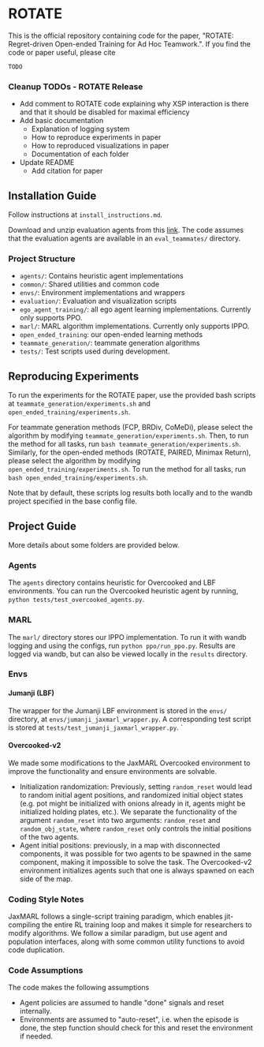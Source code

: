# ROTATE

This is the official repository containing code for the paper, "ROTATE: Regret-driven Open-ended Training for Ad Hoc Teamwork.".
If you find the code or paper useful, please cite
```
TODO
```
### Cleanup TODOs - ROTATE Release
- Add comment to ROTATE code explaining why XSP interaction is there and that it should be disabled
 for maximal efficiency
- Add basic documentation
    - Explanation of logging system 
    - How to reproduce experiments in paper
    - How to reproduced visualizations in paper
    - Documentation of each folder
- Update README
    - Add citation for paper

## Installation Guide

Follow instructions at `install_instructions.md`.

Download and unzip evaluation agents from this [link](https://drive.google.com/file/d/1KjBV2GekKdRBiK6QSGe2vYx2ThXlG7X7/view?usp=sharing). The code assumes that the evaluation agents are available in an `eval_teammates/` directory.

### Project Structure
- `agents/`: Contains heuristic agent implementations
- `common/`: Shared utilities and common code
- `envs/`: Environment implementations and wrappers
- `evaluation/`: Evaluation and visualization scripts
- `ego_agent_training/`: all ego agent learning implementations. Currently only supports PPO.
- `marl/`: MARL algorithm implementations. Currently only supports IPPO.
- `open_ended_training`: our open-ended learning methods
- `teammate_generation/`: teammate generation algorithms
- `tests/`: Test scripts used during development.

## Reproducing Experiments

To run the experiments for the ROTATE paper, use the provided bash scripts at `teammate_generation/experiments.sh` and `open_ended_training/experiments.sh`. 


For teammate generation methods (FCP, BRDiv, CoMeDi), please select the algorithm by modifying `teammate_generation/experiments.sh`. Then, to run the method for all tasks, run `bash teammate_generation/experiments.sh`.
Similarly, for the open-ended methods (ROTATE, PAIRED, Minimax Return), please select the algorithm by modifying `open_ended_training/experiments.sh`. To run the method for all tasks, run `bash open_ended_training/experiments.sh`.

Note that by default, these scripts log results both locally and to the wandb project specified in the base config file. 
## Project Guide

More details about some folders are provided below. 

### Agents

The `agents` directory contains heuristic for Overcooked and LBF environments. 
You can run the Overcooked heuristic agent by running, `python tests/test_overcooked_agents.py`.

### MARL
The `marl/` directory stores our IPPO implementation. 
To run it with wandb logging and using the configs, run `python ppo/run_ppo.py`. 
Results are logged via wandb, but can also be viewed locally in the `results` directory.

### Envs
#### Jumanji (LBF)
The wrapper for the Jumanji LBF environment is stored in the `envs/` directory, at `envs/jumanji_jaxmarl_wrapper.py`. A corresponding test script is stored at `tests/test_jumanji_jaxmarl_wrapper.py`.
`
#### Overcooked-v2
We made some modifications to the JaxMARL Overcooked environment to improve the functionality and ensure environments are solvable.

- Initialization randomization: Previously, setting `random_reset` would lead to random initial agent positions, and randomized initial object states (e.g. pot might be initialized with onions already in it, agents might be initialized holding plates, etc.). We separate the functionality of the argument `random_reset` into two arguments: `random_reset` and `random_obj_state`, where `random_reset` only controls the initial positions of the two agents. 
- Agent initial positions: previously, in a map with disconnected components, it was possible for two agents to be spawned in the same component, making it impossible to solve the task. The Overcooked-v2 environment initializes agents such that one is always spawned on each side of the map.

### Coding Style Notes
JaxMARL follows a single-script training paradigm, which enables jit-compiling the entire RL training loop and makes it simple for researchers to modify algorithms. 
We follow a similar paradigm, but use agent and population interfaces, along with some common utility functions to avoid code duplication. 

### Code Assumptions
The code makes the following assumptions
- Agent policies are assumed to handle "done" signals and reset internally. 
- Environments are assumed to "auto-reset", i.e. when the episode is done, the step function should check for this and reset the environment if needed.

